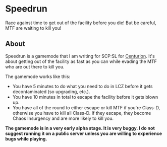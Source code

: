 # Speedrun
Race against time to get out of the facility before you die! But be careful, MTF are waiting to kill you!

## About
Speedrun is a gamemode that I am writing for SCP:SL for [Centurion](https://discord.gg/UrEAY9z). It's about getting out of the facility as fast as you can while evading the MTF who are out there to kill you.

The gamemode works like this:
- You have 5 minutes to do what you need to do in LCZ before it gets decontaminated (so upgrading, etc.).
- You have 10 minutes in total to escape the facility before it gets blown up.
- You have all of the round to either escape or kill MTF if you're Class-D, otherwise you have to kill all Class-D. If they escape, they become Chaos Insurgency and are more likely to kill you.

**The gamemode is in a very early alpha stage. It is very buggy. I do not suggest running it on a public server unless you are willing to experience bugs while playing.**
